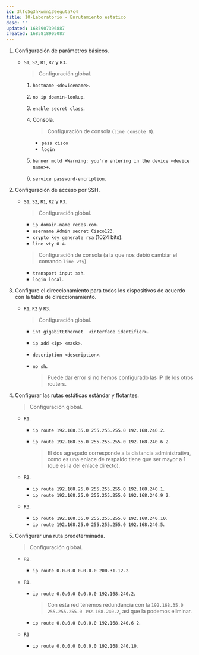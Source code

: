 ```yaml
---
id: 3lfg5g3hkwmn136eguta7c4
title: 10-Laboratorio - Enrutamiento estatico
desc: ''
updated: 1685907396887
created: 1685818905087
---
```


1. Configuración de parámetros básicos.

    - `S1`, `S2`, `R1`, `R2` y `R3`.

        > Configuración global.

        1. `hostname <devicename>`.
        2. `no ip doamin-lookup`.
        3. `enable secret class`.
        4. Consola.

            > Configuración de consola (`line console 0`).

            - `pass cisco`
            - `login`

        5. `banner motd +Warning: you're entering in the device <device name>+`.
        6. `service password-encription`.

2. Configuración de acceso por SSH.

    - `S1`, `S2`, `R1`, `R2` y `R3`.

        > Configuración global.

        - `ip domain-name redes.com`.
        - `username Admin secret Cisco123`.
        - `crypto key generate rsa` (1024 bits).
        - `line vty 0 4`.

        > Configuración de consola (a la que nos debió cambiar el comando `line vty`).

        - `transport input ssh`.
        - `login local`.

3. Configure el direccionamiento para todos los dispositivos de acuerdo con la tabla de direccionamiento.

    - `R1`, `R2` y `R3`.

        > Configuración global.

        - `int gigabitEthernet  <interface identifier>`.
        - `ip add <ip> <mask>`.
        - `description <description>`.
        - `no sh`.

            > Puede dar error si no hemos configurado las IP de los otros routers.

4. Configurar las rutas estáticas estándar y flotantes.

    > Configuración global.

    - `R1`.

        - `ip route 192.168.35.0 255.255.255.0 192.168.240.2`.
        - `ip route 192.168.35.0 255.255.255.0 192.168.240.6 2`.

            > El dos agregado corresponde a la distancia administrativa, como es una enlace de  respaldo tiene que ser mayor a 1 (que es la del enlace directo).

    - `R2`.

        - `ip route 192.168.25.0 255.255.255.0 192.168.240.1`.
        - `ip route 192.168.25.0 255.255.255.0 192.168.240.9 2`.

    - `R3`.

        - `ip route 192.168.35.0 255.255.255.0 192.168.240.10`.
        - `ip route 192.168.25.0 255.255.255.0 192.168.240.5`.

5. Configurar una ruta predeterminada.

    > Configuración global.

    - `R2`.

        - `ip route 0.0.0.0 0.0.0.0 200.31.12.2`.

    - `R1`.

        - `ip route 0.0.0.0 0.0.0.0 192.168.240.2`.

            > Con esta red tenemos redundancia con la `192.168.35.0 255.255.255.0 192.168.240.2`, así que la podemos eliminar.

        - `ip route 0.0.0.0 0.0.0.0 192.168.240.6 2`.

    - `R3`

        - `ip route 0.0.0.0 0.0.0.0 192.168.240.10`.